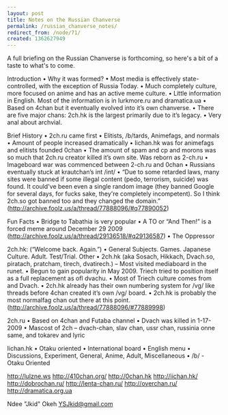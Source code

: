 ```yaml
---
layout: post
title: Notes on the Russian Chanverse
permalink: /russian_chanverse_notes/
redirect_from: /node/71/
created: 1362627949
---
```

A full briefing on the Russian Chanverse is forthcoming, so here's a bit of a taste to what's to come.

Introduction
•	Why it was formed?
•	Most media is effectively state-controlled, with the exception of Russia Today.
•	Much completely culture, more focused on anime and has an active meme culture.
•	Little information in English. Most of the information is in lurkmore.ru and dramatica.ua
•	Based on 4chan but it eventually evolved into it’s own chanverse.
•	There are five major chans: 2ch.hk is the largest primarily due to it’s legacy.
•	Very anal about archvial.

Brief History
•	2ch.ru came first
•	Elitists, /b/tards, Animefags, and normals
•	Amount of people increased dramatically
•	Iichan.hk was for animefags and elitists founded 0chan
•	The amount of spam and cp and morons was so much that 2ch.ru creator killed it’s own site. Was reborn as 2-ch.ru
•	Imageboard war was commenced between 2-ch.ru and 0chan
•	Russians eventually stuck at krautchan’s int /int/
•	“Due to some retarded laws, many sites were banned if some illegal content (pedo, terrorism, suicide) was found. It could've been even a single random image (they banned Google for several days, for fucks sake, they're completely incompetent). So I think 2ch.so got banned too and they changed the domain.” (http://archive.foolz.us/a/thread/77888096/#q77890052)



Fun Facts
•	Bridge to Tabathia is very popular
•	A TO or “And Then!” is a forced meme around December 29 2009 (http://archive.foolz.us/a/thread/29136518/#q29136587)
•	The Oppressor

2ch.hk: (“Welcome back. Again.”)
•	General Subjects. Games.  Japanese  Culture.  Adult. Test/Trial. Other
•	2ch.hk (aka Sosach, Hikkach, Dvach.so, piratach, pratcham, tirech, dvatirech.) – Most visited mediaboard in the runet.
•	Begun to gain popularity in May 2009. Triech tried to position itself as a full replacement as ofl dvachu. 
•	Most of Triech culture comes from and Dvach.
•	2ch.hk already has their own numbering system for /vg/ like threads before 4chan created it’s own /vg/ board.
•	2ch.hk is probably the most normalfag chan out there at this point. (http://archive.foolz.us/a/thread/77888096/#77889998)

2ch.ru
•	Based on 4chan and Futaba channel
•	Dvach was killed in 1-17-2009
•	Mascost of 2ch – dvach-chan, slav chan, ussr chan, russinia onne same, and tokarev and lyric

Iichan.hk
•	Otaku oriented
•	International board
•	English menu
•	Discussions, Experiment, General, Anime, Adult, Miscellaneous
•	/b/ - Otaku Oriented

http://lulzne.ws
http://410chan.org/
http://0chan.hk
http://iichan.hk/
http://dobrochan.ru/
http://lenta-chan.ru/
http://overchan.ru/
http://dramatica.org.ua


Ndee "Jkid" Okeh
YSJkid@gmail.com
